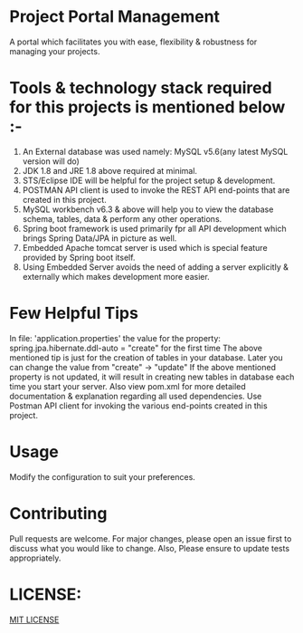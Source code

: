 # Project Portal Management
A portal which facilitates you with ease, flexibility & robustness for managing your projects.

# Tools & technology stack required for this projects is mentioned below :-
1) An External database was used namely: MySQL v5.6(any latest MySQL version will do)
2) JDK 1.8 and JRE 1.8 above required at minimal.
3) STS/Eclipse IDE will be helpful for the project setup & development.
4) POSTMAN API client is used to invoke the REST API end-points that are created in this project.
5) MySQL workbench v6.3 & above will help you to view the database schema, tables, data & perform any other operations.
6) Spring boot framework is used primarily fpr all API development which brings Spring Data/JPA in picture as well.
7) Embedded Apache tomcat server is used which is special feature provided by Spring boot itself.
8) Using Embedded Server avoids the need of adding a server explicitly & externally which makes development more easier.

# Few Helpful Tips
In file: 'application.properties' the value for the property: spring.jpa.hibernate.ddl-auto = "create" for the first time
The above mentioned tip is just for the creation of tables in your database. Later you can change the value from "create" -> "update"
If the above mentioned property is not updated, it will result in creating new tables in database each time you start your server.
Also view pom.xml for more detailed documentation & explanation regarding all used dependencies.
Use Postman API client for invoking the various end-points created in this project.

# Usage
Modify the configuration to suit your preferences.

# Contributing
Pull requests are welcome. 
For major changes, please open an issue first to discuss what you would like to change.
Also, Please ensure to update tests appropriately.

# LICENSE: 
[MIT LICENSE](https://choosealicense.com/licenses/mit/)
